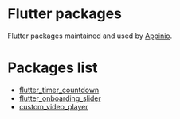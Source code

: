 # Flutter packages
Flutter packages maintained and used by [Appinio](https://appinio.com).


# Packages list
- [flutter_timer_countdown](packages/flutter_timer_countdown/)
- [flutter_onboarding_slider](packages/flutter_onboarding_slider/)
- [custom_video_player](packages/custom_video_player/)
